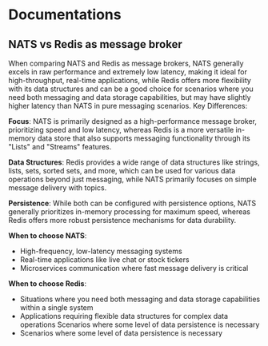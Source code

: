 # Documentations

## NATS vs Redis as message broker
When comparing NATS and Redis as message brokers, NATS generally excels in raw performance and extremely low latency, making it ideal for high-throughput, real-time applications, while Redis offers more flexibility with its data structures and can be a good choice for scenarios where you need both messaging and data storage capabilities, but may have slightly higher latency than NATS in pure messaging scenarios.
Key Differences:

__Focus__:
NATS is primarily designed as a high-performance message broker, prioritizing speed and low latency, whereas Redis is a more versatile in-memory data store that also supports messaging functionality through its "Lists" and "Streams" features.

__Data Structures__:
Redis provides a wide range of data structures like strings, lists, sets, sorted sets, and more, which can be used for various data operations beyond just messaging, while NATS primarily focuses on simple message delivery with topics.

__Persistence__:
While both can be configured with persistence options, NATS generally prioritizes in-memory processing for maximum speed, whereas Redis offers more robust persistence mechanisms for data durability.

__When to choose NATS__:
- High-frequency, low-latency messaging systems
- Real-time applications like live chat or stock tickers
- Microservices communication where fast message delivery is critical

__When to choose Redis__:
- Situations where you need both messaging and data storage capabilities within a single system
- Applications requiring flexible data structures for complex data operations
Scenarios where some level of data persistence is necessary 
- Scenarios where some level of data persistence is necessary 
